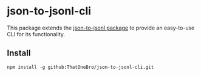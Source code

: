 # json-to-jsonl-cli
This package extends the [json-to-jsonl package](https://github.com/dan-kwiat/json-to-jsonl) to provide an easy-to-use CLI for its functionality.

## Install
```
npm install -g github:ThatOneBro/json-to-jsonl-cli.git
```